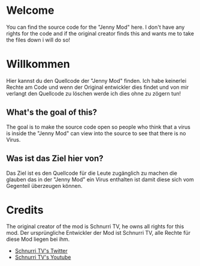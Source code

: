 # Welcome

You can find the source code for the "Jenny Mod" here. I don't have any rights for the code and if the original creator finds this and wants me to take the files down i will do so!



# Willkommen

Hier kannst du den Quellcode der "Jenny Mod" finden. Ich habe keinerlei Rechte am Code und wenn der Original entwickler dies findet und von mir verlangt den Quellcode zu löschen werde ich dies ohne zu zögern tun!

## What's the goal of this?

The goal is to make the source code open so people who think that a virus is inside the "Jenny Mod" can view into the source to see that there is no Virus.

## Was ist das Ziel hier von?
Das Ziel ist es den Quellcode für die Leute zugänglich zu machen die glauben das in der "Jenny Mod" ein Virus enthalten ist damit diese sich vom Gegenteil überzeugen können.

# Credits
The original creator of the mod is Schnurri TV, he owns all rights for this mod.
Der ursprüngliche Entwickler der Mod ist Schnurri TV, alle Rechte für diese Mod liegen bei ihm.

 - [Schnurri TV's Twitter](https://twitter.com/Schnurri_tv)
 - [Schnurri TV's Youtube](https://www.youtube.com/channel/UCLXY-O252fpliWrJALZyGLg)
